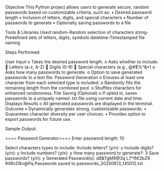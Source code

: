 Objective This Python project allows users to generate secure, random passwords based on customizable criteria, such as: • Desired password length • Inclusion of letters, digits, and special characters • Number of passwords to generate • Optionally saving passwords to a file

Tools & Libraries Used random-Random selection of characters string-Predefined sets of letters, digits, symbols datetime-Timestamped file naming

Steps Performed

User Input o Takes the desired password length. o Asks whether to include:  Letters (a-z, A-Z)  Digits (0-9)  Special characters (e.g., @#$%^&*) o Asks how many passwords to generate. o Option to save generated passwords to a text file.
Password Generation o Ensures at least one character from each selected type is included. o Randomly fills the remaining length from the combined pool. o Shuffles characters for enhanced randomness.
File Saving (Optional) o If opted in, saves passwords to a uniquely named .txt file using current date and time.
Displays Results o All generated passwords are displayed in the terminal.
Outcome • Dynamically generates strong, customizable passwords. • Guarantees character diversity per user choices. • Provides option to export passwords for future use.

Sample Output:

==== Password Generator==== Enter password length: 10

Select characters types to include: Include letters? (y/n): y Include digits? (y/n): y Include numbers? (y/n): y How many password to generate?: 3 Save passwords? (y/n): y Generated Password(s): d8&TgM9@3q L7^fN!2bZ9 #4RcD8v@Pq Passwords saved to passwords_20250613_145012.txt
